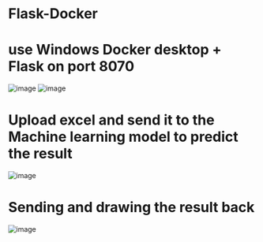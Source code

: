 # Flask-Docker

# use Windows Docker desktop + Flask on port 8070

![image](https://github.com/AirusIan/Flask-Docker-/assets/76863233/984fae0c-d031-4c2b-85ee-456b9d903281)
![image](https://github.com/AirusIan/Flask-Docker-/assets/76863233/74fc9557-f2eb-4be1-b753-2c01c70a11f1)




# Upload excel and send it to the Machine learning model to predict the result
![image](https://github.com/AirusIan/Flask-Docker-/assets/76863233/6ecdece0-3001-413d-8570-4c9ce9f64351)


# Sending and drawing the result back 
![image](https://github.com/AirusIan/Flask-Docker-/assets/76863233/319da289-edb8-4734-a246-6026f535d8f5)


